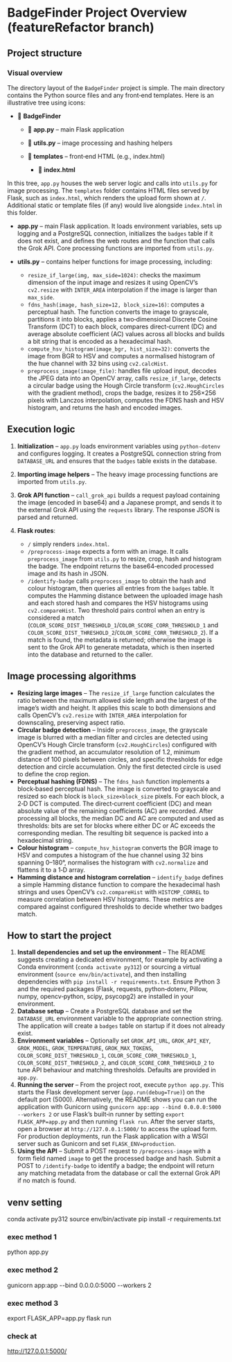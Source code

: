 # BadgeFinder Project Overview (featureRefactor branch)

## Project structure

### Visual overview

The directory layout of the `BadgeFinder` project is simple. The main directory contains the Python source files and any front‑end templates. Here is an illustrative tree using icons:

* 📁 **BadgeFinder**

  * 📄 **app.py** – main Flask application
  * 📄 **utils.py** – image processing and hashing helpers
  * 📁 **templates** – front‑end HTML (e.g., index.html)

    * 📄 **index.html**

In this tree, `app.py` houses the web server logic and calls into `utils.py` for image processing. The `templates` folder contains HTML files served by Flask, such as `index.html`, which renders the upload form shown at `/`. Additional static or template files (if any) would live alongside `index.html` in this folder.

* **app.py** – main Flask application. It loads environment variables, sets up logging and a PostgreSQL connection, initializes the `badges` table if it does not exist, and defines the web routes and the function that calls the Grok API. Core processing functions are imported from `utils.py`.
* **utils.py** – contains helper functions for image processing, including:

  * `resize_if_large(img, max_side=1024)`: checks the maximum dimension of the input image and resizes it using OpenCV’s `cv2.resize` with `INTER_AREA` interpolation if the image is larger than `max_side`.
  * `fdns_hash(image, hash_size=12, block_size=16)`: computes a perceptual hash. The function converts the image to grayscale, partitions it into blocks, applies a two‑dimensional Discrete Cosine Transform (DCT) to each block, compares direct‑current (DC) and average absolute coefficient (AC) values across all blocks and builds a bit string that is encoded as a hexadecimal hash.
  * `compute_hsv_histogram(image_bgr, hist_size=32)`: converts the image from BGR to HSV and computes a normalised histogram of the hue channel with 32 bins using `cv2.calcHist`.
  * `preprocess_image(image_file)`: handles file upload input, decodes the JPEG data into an OpenCV array, calls `resize_if_large`, detects a circular badge using the Hough Circle transform (`cv2.HoughCircles` with the gradient method), crops the badge, resizes it to 256×256 pixels with Lanczos interpolation, computes the FDNS hash and HSV histogram, and returns the hash and encoded images.

## Execution logic

1. **Initialization** – `app.py` loads environment variables using `python-dotenv` and configures logging. It creates a PostgreSQL connection string from `DATABASE_URL` and ensures that the `badges` table exists in the database.
2. **Importing image helpers** – The heavy image processing functions are imported from `utils.py`.
3. **Grok API function** – `call_grok_api` builds a request payload containing the image (encoded in base64) and a Japanese prompt, and sends it to the external Grok API using the `requests` library. The response JSON is parsed and returned.
4. **Flask routes**:

   * `/` simply renders `index.html`.
   * `/preprocess-image` expects a form with an image. It calls `preprocess_image` from `utils.py` to resize, crop, hash and histogram the badge. The endpoint returns the base64‑encoded processed image and its hash in JSON.
   * `/identify-badge` calls `preprocess_image` to obtain the hash and colour histogram, then queries all entries from the `badges` table. It computes the Hamming distance between the uploaded image hash and each stored hash and compares the HSV histograms using `cv2.compareHist`. Two threshold pairs control when an entry is considered a match (`COLOR_SCORE_DIST_THRESHOLD_1`/`COLOR_SCORE_CORR_THRESHOLD_1` and `COLOR_SCORE_DIST_THRESHOLD_2`/`COLOR_SCORE_CORR_THRESHOLD_2`). If a match is found, the metadata is returned; otherwise the image is sent to the Grok API to generate metadata, which is then inserted into the database and returned to the caller.

## Image processing algorithms

* **Resizing large images** – The `resize_if_large` function calculates the ratio between the maximum allowed side length and the largest of the image’s width and height. It applies this scale to both dimensions and calls OpenCV’s `cv2.resize` with `INTER_AREA` interpolation for downscaling, preserving aspect ratio.
* **Circular badge detection** – Inside `preprocess_image`, the grayscale image is blurred with a median filter and circles are detected using OpenCV’s Hough Circle transform (`cv2.HoughCircles`) configured with the gradient method, an accumulator resolution of 1.2, minimum distance of 100 pixels between circles, and specific thresholds for edge detection and circle accumulation. Only the first detected circle is used to define the crop region.
* **Perceptual hashing (FDNS)** – The `fdns_hash` function implements a block‑based perceptual hash. The image is converted to grayscale and resized so each block is `block_size×block_size` pixels. For each block, a 2‑D DCT is computed. The direct‑current coefficient (DC) and mean absolute value of the remaining coefficients (AC) are recorded. After processing all blocks, the median DC and AC are computed and used as thresholds: bits are set for blocks where either DC or AC exceeds the corresponding median. The resulting bit sequence is packed into a hexadecimal string.
* **Colour histogram** – `compute_hsv_histogram` converts the BGR image to HSV and computes a histogram of the hue channel using 32 bins spanning 0–180°, normalises the histogram with `cv2.normalize` and flattens it to a 1‑D array.
* **Hamming distance and histogram correlation** – `identify_badge` defines a simple Hamming distance function to compare the hexadecimal hash strings and uses OpenCV’s `cv2.compareHist` with `HISTCMP_CORREL` to measure correlation between HSV histograms. These metrics are compared against configured thresholds to decide whether two badges match.

## How to start the project

1. **Install dependencies and set up the environment** – The README suggests creating a dedicated environment, for example by activating a Conda environment (`conda activate py312`) or sourcing a virtual environment (`source env/bin/activate`), and then installing dependencies with `pip install -r requirements.txt`. Ensure Python 3 and the required packages (Flask, requests, python‑dotenv, Pillow, numpy, opencv‑python, scipy, psycopg2) are installed in your environment.
2. **Database setup** – Create a PostgreSQL database and set the `DATABASE_URL` environment variable to the appropriate connection string. The application will create a `badges` table on startup if it does not already exist.
3. **Environment variables** – Optionally set `GROK_API_URL`, `GROK_API_KEY`, `GROK_MODEL`, `GROK_TEMPERATURE`, `GROK_MAX_TOKENS`, `COLOR_SCORE_DIST_THRESHOLD_1`, `COLOR_SCORE_CORR_THRESHOLD_1`, `COLOR_SCORE_DIST_THRESHOLD_2`, and `COLOR_SCORE_CORR_THRESHOLD_2` to tune API behaviour and matching thresholds. Defaults are provided in `app.py`.
4. **Running the server** – From the project root, execute `python app.py`. This starts the Flask development server (`app.run(debug=True)`) on the default port (5000). Alternatively, the README shows you can run the application with Gunicorn using `gunicorn app:app --bind 0.0.0.0:5000 --workers 2` or use Flask’s built‑in runner by setting `export FLASK_APP=app.py` and then running `flask run`. After the server starts, open a browser at `http://127.0.0.1:5000/` to access the upload form. For production deployments, run the Flask application with a WSGI server such as Gunicorn and set `FLASK_ENV=production`.
5. **Using the API** – Submit a POST request to `/preprocess-image` with a form field named `image` to get the processed badge and hash. Submit a POST to `/identify-badge` to identify a badge; the endpoint will return any matching metadata from the database or call the external Grok API if no match is found.


## venv setting
conda activate py312
source env/bin/activate
pip install -r requirements.txt

### exec method 1
python app.py
### exec method 2
gunicorn app:app --bind 0.0.0.0:5000 --workers 2
### exec method 3
export FLASK_APP=app.py
flask run

### check at
http://127.0.0.1:5000/